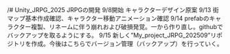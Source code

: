 /# Unity_JRPG_2025
JRPGの開発
9/8開始 キャラクターデザイン原案
9/13 街マップ基本作成確認、キャラクター移動アニメーション確認
9/14 prefabのキャラクター複製、リネームに伴う崩れおよび破損発覚。一から作り直し。githubでバックアップを取るようにする。
9/15 新しく”My_project_JRPG_202509”リポジトリを作成。今後はこちらでバージョン管理（バックアップ）を行っていく。
